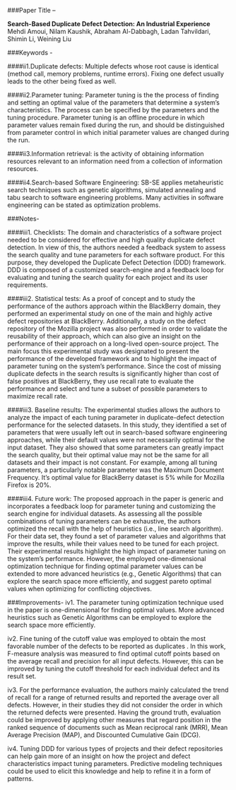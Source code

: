###Paper Title – 

**Search-Based Duplicate Defect Detection: An Industrial Experience**
Mehdi Amoui, Nilam Kaushik, Abraham Al-Dabbagh, Ladan Tahvildari, Shimin Li, Weining Liu

###Keywords - 

####ii1.Duplicate defects: 
Multiple defects whose root cause is identical (method call, memory problems, runtime errors). Fixing one defect usually leads to the other being fixed as well.
 
####ii2.Parameter tuning: 
Parameter tuning is the the process of finding and setting an optimal value of the parameters that determine a system’s characteristics. The process can be  specified by the parameters and the tuning procedure. Parameter tuning is an offline procedure in which parameter values remain fixed during the run, and should be distinguished from parameter control in which initial parameter values are changed during the run.

####ii3.Information retrieval: 
is the activity of obtaining information resources relevant to an information need from a collection of information resources.

####ii4.Search-based Software Engineering: 
SB-SE applies metaheuristic search techniques such as genetic algorithms, simulated annealing and tabu search to software engineering problems. Many activities in software engineering can be stated as optimization problems.

###Notes-  

####iii1. Checklists: 
The domain and characteristics of a software project needed to be considered for effective and high quality duplicate defect detection. In view of this, the authors needed a feedback system to assess the search quality and tune parameters for each software product. For this purpose, they developed the Duplicate Defect Detection (DDD) framework. DDD is composed of a customized search-engine and a feedback loop for evaluating and tuning the search quality for each project and its user requirements.

####iii2. Statistical tests: 
As a proof of concept and to study the performance of the authors approach within the BlackBerry domain, they performed an experimental study on one of the main and highly active defect repositories at BlackBerry. Additionally, a study on the defect repository of the Mozilla project was also performed in order to validate the reusability of their approach, which can also give an insight on the performance of their approach on a long-lived open-source project. The main focus this experimental study was designated to present the performance of the developed framework and to highlight the impact of parameter tuning on the system’s performance. Since the cost of missing duplicate defects in the search results is significantly higher than cost of false positives at BlackBerry, they use recall rate to evaluate the performance and select and tune a subset of possible parameters to maximize recall rate. 

####iii3. Baseline results: 
The experimental studies allows the authors to analyze the impact of each tuning parameter in duplicate-defect detection performance for the selected datasets. In this study, they identified a set of parameters that were usually left out in search-based software engineering approaches, while their default values were not necessarily optimal for the input dataset. They also showed that some parameters can greatly impact the search quality, but their optimal value may not be the same for all datasets and their impact is not constant. For example, among all tuning parameters, a particularly notable parameter was the Maximum Document Frequency. It’s optimal value for BlackBerry dataset is 5% while for Mozilla Firefox is 20%.


####iii4. Future work: 
The proposed approach in the paper is generic and incorporates a feedback loop for parameter tuning and customizing the search engine for individual datasets. As assessing all the possible combinations of tuning parameters can be exhaustive, the authors optimized the recall with the help of heuristics (i.e., line search algorithm). For their data set, they found a set of parameter values and algorithms that improve the results, while their values need to be tuned for each project. Their experimental results highlight the high impact of parameter tuning on the system’s performance. However, the employed one-dimensional optimization technique for finding optimal parameter values can be extended to more advanced heuristics (e.g., Genetic Algorithms) that can explore the search space more efficiently, and suggest pareto optimal values when optimizing for conflicting objectives.


###Improvements-
iv1. The parameter tuning optimization technique used in the paper is one-dimensional for finding optimal values. More advanced heuristics such as Genetic Algorithms can be employed to explore the search space more efficiently.

iv2. Fine tuning of the cutoff value was employed to obtain the most favorable number of the defects to be reported as duplicates . In this work, F-measure analysis was measured to find optimal cutoff points based on the average recall and precision for all input defects. However, this can be improved by tuning the cutoff threshold for each individual defect and its result set.

iv3. For the performance evaluation, the authors mainly calculated the trend of recall for a range of returned results and reported the average over all defects. However, in their studies they did not consider the order in which the returned defects were presented. Having the ground truth, evaluation could be improved by applying other measures that regard position in the ranked sequence of documents such as Mean reciprocal rank (MRR), Mean Average Precision (MAP), and Discounted Cumulative Gain (DCG).

iv4. Tuning DDD for various types of projects and their defect repositories can help gain more of an insight on how the project and defect characteristics impact tuning parameters. Predictive modeling techniques could be used to elicit this knowledge and help to refine it in a form of patterns.


